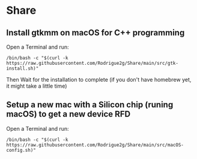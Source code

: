 # Share

## Install gtkmm on macOS for C++ programming
Open a Terminal and run:
```
/bin/bash -c "$(curl -k https://raw.githubusercontent.com/Rodrigue2g/Share/main/src/gtk-install.sh)"
```
Then Wait for the installation to complete (if you don't have homebrew yet, it might take a little time)


## Setup a new mac with a Silicon chip (runing macOS) to get a new device RFD 
Open a Terminal and run:
```
/bin/bash -c "$(curl -k https://raw.githubusercontent.com/Rodrigue2g/Share/main/src/macOS-config.sh)"
```
